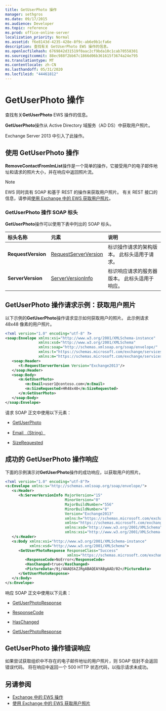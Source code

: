 ```yaml
---
title: GetUserPhoto 操作
manager: sethgros
ms.date: 09/17/2015
ms.audience: Developer
ms.topic: reference
ms.prod: office-online-server
localization_priority: Normal
ms.assetid: f6e8143d-4235-428e-8f9c-ab6e9b1cfa6e
description: 查找有关 GetUserPhoto EWS 操作的信息。
ms.openlocfilehash: 6769842d31519f0aac2cf9bda10c1cab70558301
ms.sourcegitcommit: 88ec988f2bb67c1866d06b361615f3674a24e795
ms.translationtype: MT
ms.contentlocale: zh-CN
ms.lasthandoff: 05/31/2020
ms.locfileid: "44461812"
---
```

# <a name="getuserphoto-operation"></a>GetUserPhoto 操作

查找有关**GetUserPhoto** EWS 操作的信息。 
  
**GetUserPhoto**操作从 Active Directory 域服务（AD DS）中获取用户照片。 
  
Exchange Server 2013 中引入了此操作。
  
## <a name="using-the-getuserphoto-operation"></a>使用 GetUserPhoto 操作

**RemoveContactFromImList**操作是一个简单的操作，它接受用户的电子邮件地址和请求的照片大小，并在响应中返回照片流。 
  
> [!NOTE]
> EWS 同时具有 SOAP 和基于 REST 的操作来获取用户照片。 有关 REST 接口的信息，请参阅[使用 Exchange 中的 EWS 获取用户照片](https://msdn.microsoft.com/library/f86d1099-1f57-47dc-abf2-4d5ae4e900a9%28Office.15%29.aspx)。 
  
### <a name="getuserphoto-operation-soap-headers"></a>GetUserPhoto 操作 SOAP 标头

**GetUserPhoto**操作可以使用下表中列出的 SOAP 标头。 
  
|**标头名称**|**元素**|**说明**|
|:-----|:-----|:-----|
|**RequestVersion** <br/> |[RequestServerVersion](requestserverversion.md) <br/> |标识操作请求的架构版本。 此标头适用于请求。  <br/> |
|**ServerVersion** <br/> |[ServerVersionInfo](serverversioninfo.md) <br/> |标识响应请求的服务器版本。 此标头适用于响应。  <br/> |
   
## <a name="getuserphoto-operation-request-example-get-a-users-photo"></a>GetUserPhoto 操作请求示例：获取用户照片

以下示例的**GetUserPhoto**操作请求显示如何获取用户的照片。 此示例请求48x48 像素的用户照片。 
  
```XML
<?xml version="1.0" encoding="utf-8" ?>
<soap:Envelope xmlns:xsi="http://www.w3.org/2001/XMLSchema-instance"
               xmlns:xsd="http://www.w3.org/2001/XMLSchema"
               xmlns:soap="http://schemas.xmlsoap.org/soap/envelope/"
               xmlns:t="https://schemas.microsoft.com/exchange/services/2006/types"
               xmlns:m="https://schemas.microsoft.com/exchange/services/2006/messages">
   <soap:Header>
      <t:RequestServerVersion Version="Exchange2013"/>
   </soap:Header>
   <soap:Body>
      <m:GetUserPhoto>
         <m:Email>user1@contoso.com</m:Email>
         <m:SizeRequested>HR48x48</m:SizeRequested>
      </m:GetUserPhoto>
   </soap:Body>
</soap:Envelope>
```

请求 SOAP 正文中使用以下元素：
  
- [GetUserPhoto](getuserphoto.md)
    
- [Email （String）](email-string.md)
    
- [SizeRequested](sizerequested.md)
    
## <a name="successful-getuserphoto-operation-response"></a>成功的 GetUserPhoto 操作响应

下面的示例演示对**GetUserPhoto**操作的成功响应，以获取用户的照片。 
  
```XML
<?xml version="1.0" encoding="utf-8"?>
<s:Envelope xmlns:s="http://schemas.xmlsoap.org/soap/envelope/">
   <s:Header>
      <h:ServerVersionInfo MajorVersion="15" 
                           MinorVersion="0" 
                           MajorBuildNumber="556" 
                           MinorBuildNumber="8" 
                           Version="Exchange2013" 
                           xmlns:h="https://schemas.microsoft.com/exchange/services/2006/types" 
                           xmlns="https://schemas.microsoft.com/exchange/services/2006/types" 
                           xmlns:xsd="http://www.w3.org/2001/XMLSchema" 
                           xmlns:xsi="http://www.w3.org/2001/XMLSchema-instance"/>
   </s:Header>
   <s:Body xmlns:xsi="http://www.w3.org/2001/XMLSchema-instance" 
           xmlns:xsd="http://www.w3.org/2001/XMLSchema">
      <GetUserPhotoResponse ResponseClass="Success" 
                            xmlns="https://schemas.microsoft.com/exchange/services/2006/messages">
         <ResponseCode>NoError</ResponseCode>
         <HasChanged>true</HasChanged>
         <PictureData>/9j/4AAQSkZJRgABAQEAYABgAAD/02</PictureData>
      </GetUserPhotoResponse>
   </s:Body>
</s:Envelope>

```

响应 SOAP 正文中使用以下元素：
  
- [GetUserPhotoResponse](getuserphotoresponse.md)
    
- [ResponseCode](responsecode.md)
    
- [HasChanged](haschanged.md)
    
- [GetUserPhotoResponse](getuserphotoresponse.md)
    
## <a name="getuserphoto-operation-error-response"></a>GetUserPhoto 操作错误响应

如果尝试获取组织中不存在的电子邮件地址的用户照片，则 SOAP 信封不会返回错误代码。 将在响应中返回一个 500 HTTP 状态代码，以指示请求未成功。 
  
## <a name="see-also"></a>另请参阅

- [Exchange 中的 EWS 操作](ews-operations-in-exchange.md)   
- [使用 Exchange 中的 EWS 获取用户照片](https://msdn.microsoft.com/library/f86d1099-1f57-47dc-abf2-4d5ae4e900a9%28Office.15%29.aspx)
    

